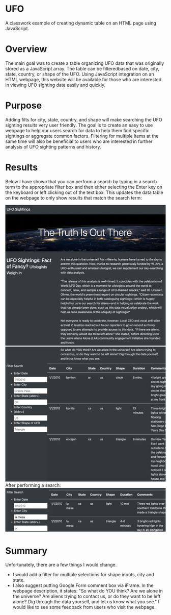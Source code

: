 # UFO
A classwork example of creating dynamic table on an HTML page using JavaScript.
# Overview
The main goal was to create a table organizing UFO data that was originally stored as a JavaScript array. The table can be filteredbased on date, city, state, country, or shape of the UFO. Using JavaScript integration on an HTML webpage, this website will be available for those who are interested in viewing UFO sighting data easily and quickly.
# Purpose
Adding filts for city, state, country, and shape will make searching the UFO sighting results very user friendly. The goal is to create an easy to use webpage to help our users search for data to help them find specific sightings or aggregate common factors. Filtering for multiple items at the same time will also be beneficial to users who are interested in further analysis of UFO sighting patterns and history.
# Results 
Below I have shown that you can perform a search by typing in a search term to the appropriate filter box and then either selecting the Enter key on the keyboard or left clicking out of the text box. This updates the data table on the webpage to only show results that match the search term:

![This is an image](https://github.com/DJacobs86/UFO/blob/main/image/ufo_screenshot_2.png)
![This is an image](https://github.com/DJacobs86/UFO/blob/main/image/ufo_screenshot_1.png)
After performing a search:
![This is an image](https://github.com/DJacobs86/UFO/blob/main/image/ufo_screenshot_3.png)

# Summary
Unfortunately, there are a few things I would change.
- I would add a filter for multiple selections for shape inputs, city and state.
- I also suggest putting Google Form comment box via iFrame. In the webpage description, it states: "So what do YOU think? Are we alone in the universe? Are aliens trying to contact us, or do they want to be left alone? Dig through the data yourself, and let us know what you see." I would like to see some feedback from users who visit the webpage.
